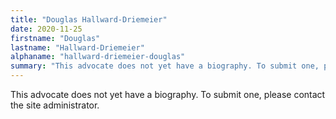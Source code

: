 ```yaml
---
title: "Douglas Hallward-Driemeier"
date: 2020-11-25
firstname: "Douglas"
lastname: "Hallward-Driemeier"
alphaname: "hallward-driemeier-douglas"
summary: "This advocate does not yet have a biography. To submit one, please contact the site administrator."
---
```

This advocate does not yet have a biography. To submit one, please contact the site administrator.


